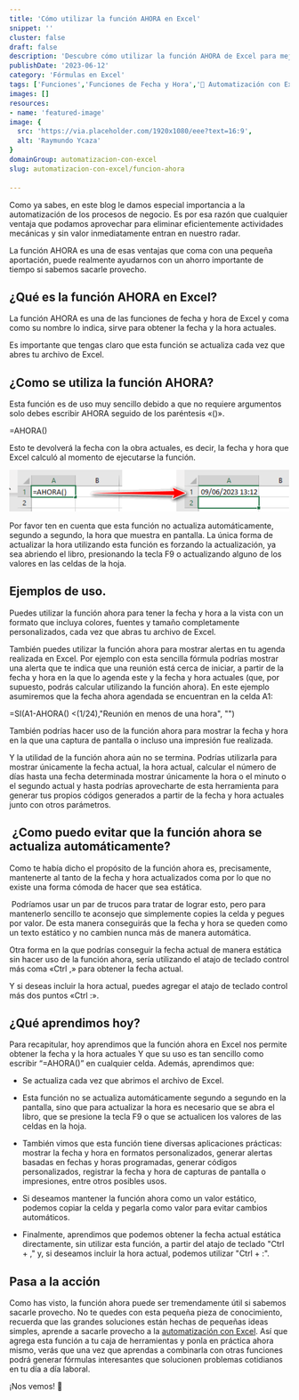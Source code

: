 ```yaml
---
title: 'Cómo utilizar la función AHORA en Excel'
snippet: ''
cluster: false
draft: false 
description: 'Descubre cómo utilizar la función AHORA de Excel para mejorar la eficiencia y la productividad de tu negocio.'
publishDate: '2023-06-12'
category: 'Fórmulas en Excel'
tags: ['Funciones','Funciones de Fecha y Hora','🤖 Automatización con Excel']
images: []
resources: 
- name: 'featured-image'
image: {
  src: 'https://via.placeholder.com/1920x1080/eee?text=16:9',
  alt: 'Raymundo Ycaza'
}
domainGroup: automatizacion-con-excel
slug: automatizacion-con-excel/funcion-ahora

---
```


Como ya sabes, en este blog le damos especial importancia a la automatización de los procesos de negocio. Es por esa razón que cualquier ventaja que podamos aprovechar para eliminar eficientemente actividades mecánicas y sin valor inmediatamente entran en nuestro radar.

La función AHORA es una de esas ventajas que coma con una pequeña aportación, puede realmente ayudarnos con un ahorro importante de tiempo si sabemos sacarle provecho.

## ¿Qué es la función AHORA en Excel?

La función AHORA es una de las funciones de fecha y hora de Excel y coma como su nombre lo indica, sirve para obtener la fecha y la hora actuales.

Es importante que tengas claro que esta función se actualiza cada vez que abres tu archivo de Excel.

## ¿Como se utiliza la función AHORA?

Esta función es de uso muy sencillo debido a que no requiere argumentos solo debes escribir AHORA seguido de los paréntesis «()».

\=AHORA()

Esto te devolverá la fecha con la obra actuales, es decir, la fecha y hora que Excel calculó al momento de ejecutarse la función.

![Función AHORA](images/image.png)

Por favor ten en cuenta que esta función no actualiza automáticamente, segundo a segundo, la hora que muestra en pantalla. La única forma de actualizar la hora utilizando esta función es forzando la actualización, ya sea abriendo el libro, presionando la tecla F9 o actualizando alguno de los valores en las celdas de la hoja.

## Ejemplos de uso.

Puedes utilizar la función ahora para tener la fecha y hora a la vista con un formato que incluya colores, fuentes y tamaño completamente personalizados, cada vez que abras tu archivo de Excel.

También puedes utilizar la función ahora para mostrar alertas en tu agenda realizada en Excel. Por ejemplo con esta sencilla fórmula podrías mostrar una alerta que te indica que una reunión está cerca de iniciar, a partir de la fecha y hora en la que lo agenda este y la fecha y hora actuales (que, por supuesto, podrás calcular utilizando la función ahora). En este ejemplo asumiremos que la fecha ahora agendada se encuentran en la celda A1:

\=SI(A1-AHORA() <(1/24),"Reunión en menos de una hora", "")

También podrías hacer uso de la función ahora para mostrar la fecha y hora en la que una captura de pantalla o incluso una impresión fue realizada.

Y la utilidad de la función ahora aún no se termina. Podrías utilizarla para mostrar únicamente la fecha actual, la hora actual, calcular el número de días hasta una fecha determinada mostrar únicamente la hora o el minuto o el segundo actual y hasta podrías aprovecharte de esta herramienta para generar tus propios códigos generados a partir de la fecha y hora actuales junto con otros parámetros.

##  ¿Como puedo evitar que la función ahora se actualiza automáticamente?

Como te había dicho el propósito de la función ahora es, precisamente, mantenerte al tanto de la fecha y hora actualizados coma por lo que no existe una forma cómoda de hacer que sea estática.

 Podríamos usar un par de trucos para tratar de lograr esto, pero para mantenerlo sencillo te aconsejo que simplemente copies la celda y pegues por valor. De esta manera conseguirás que la fecha y hora se queden como un texto estático y no cambien nunca más de manera automática.

Otra forma en la que podrías conseguir la fecha actual de manera estática sin hacer uso de la función ahora, sería utilizando el atajo de teclado control más coma «Ctrl ,» para obtener la fecha actual.

Y si deseas incluir la hora actual, puedes agregar el atajo de teclado control más dos puntos «Ctrl :».

## ¿Qué aprendimos hoy?

Para recapitular, hoy aprendimos que la función ahora en Excel nos permite obtener la fecha y la hora actuales Y que su uso es tan sencillo como escribir “=AHORA()” en cualquier celda. Además, aprendimos que:

- Se actualiza cada vez que abrimos el archivo de Excel.

- Esta función no se actualiza automáticamente segundo a segundo en la pantalla, sino que para actualizar la hora es necesario que se abra el libro, que se presione la tecla F9 o que se actualicen los valores de las celdas en la hoja.

- También vimos que esta función tiene diversas aplicaciones prácticas: mostrar la fecha y hora en formatos personalizados, generar alertas basadas en fechas y horas programadas, generar códigos personalizados, registrar la fecha y hora de capturas de pantalla o impresiones, entre otros posibles usos.

- Si deseamos mantener la función ahora como un valor estático, podemos copiar la celda y pegarla como valor para evitar cambios automáticos.

- Finalmente, aprendimos que podemos obtener la fecha actual estática directamente, sin utilizar esta función, a partir del atajo de teclado "Ctrl + ," y, si deseamos incluir la hora actual, podemos utilizar "Ctrl + :".

## Pasa a la acción

Como has visto, la función ahora puede ser tremendamente útil si sabemos sacarle provecho. No te quedes con esta pequeña pieza de conocimiento, recuerda que las grandes soluciones están hechas de pequeñas ideas simples, aprende a sacarle provecho a la [automatización con Excel](https://raymundoycaza.com/automatizacion-productividad-con-excel/9614/). Así que agrega esta función a tu caja de herramientas y ponla en práctica ahora mismo, verás que una vez que aprendas a combinarla con otras funciones podrá generar fórmulas interesantes que solucionen problemas cotidianos en tu día a día laboral.

¡Nos vemos! 🐌
